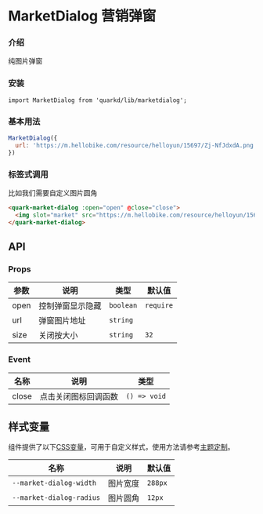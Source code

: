 # MarketDialog 营销弹窗

### 介绍

纯图片弹窗
### 安装

```tsx
import MarketDialog from 'quarkd/lib/marketdialog';
```

### 基本用法
```js
MarketDialog({
  url: 'https://m.hellobike.com/resource/helloyun/15697/Zj-NfJdxdA.png'
})
```
### 标签式调用
比如我们需要自定义图片圆角
```html
<quark-market-dialog :open="open" @close="close">
  <img slot="market" src="https://m.hellobike.com/resource/helloyun/15697/iWS-0QI6QV.png" />
</quark-market-dialog>
```
## API

### Props

| 参数         | 说明                             | 类型   | 默认值           |
|--------------|----------------------------------|--------|------------------|
|  open     |  控制弹窗显示隐藏 |         `boolean` |`require`
|  url   |   弹窗图片地址 | `string` |        |
|  size   |   关闭按大小 | `string` |       `32` |

### Event

| 名称         | 说明                             | 类型   |
|--------------|----------------------------------|--------|
| close     | 点击关闭图标回调函数                       | `() => void`         |

## 样式变量

组件提供了以下[CSS变量](https://developer.mozilla.org/zh-CN/docs/Web/CSS/Using_CSS_custom_properties)，可用于自定义样式，使用方法请参考[主题定制](#/zh-CN/guide/theme)。

| 名称                     | 说明                                  | 默认值          |
| ------------------------ | ----------------------------------- | --------------- |
| `--market-dialog-width`   | 图片宽度                          |     `288px`
| `--market-dialog-radius`   | 图片圆角                          |     `12px`
